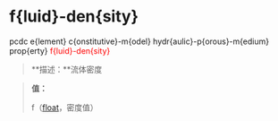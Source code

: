 # f{luid}-den{sity}
pcdc e{lement} c{onstitutive}-m{odel} hydr{aulic}-p{orous}-m{edium} prop{erty} <span style='color: red;'>f{luid}-den{sity}</span>
> **描述：**流体密度

> 
> **值：**
> 
> f（[float](数据类型/float/)，密度值）

